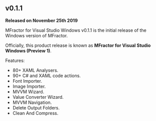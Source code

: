 ## v0.1.1
**Released on November 25th 2019**

MFractor for Visual Studio Windows v0.1.1 is the initial release of the Windows version of MFractor.

Officially, this product release is known as **MFractor for Visual Studio Windows (Preview 1)**.

Features:

  * 80+ XAML Analysers.
  * 90+ C# and XAML code actions.
  * Font Importer.
  * Image Importer.
  * MVVM Wizard.
  * Value Converter Wizard.
  * MVVM Navigation.
  * Delete Output Folders.
  * Clean And Compress.
